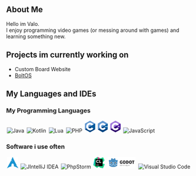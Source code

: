 ## About Me
Hello im Valo. \
I enjoy programming video games (or messing around with games) and learning something new.

## Projects im currently working on
- Custom Board Website
- [BoltOS](https://github.com/bolt-sys)

## My Languages and IDEs

### My Programming Languages 
<img style="padding: 1.5px" alt="Java" height="31px" src="assets/java.svg"/> 
<img style="padding: 1.5px" alt="Kotlin" height="31px" src="assets/kotlin.png"/>
<img style="padding: 1.5px" alt="Lua" height="31px" src="assets/lua.png"/>
<img style="padding: 1.5px" alt="PHP" height="31px" src="assets/php.svg"/>
<img style="padding: 1.5px" alt="PHP" height="31px" src="assets/c.svg"/>
<img style="padding: 1.5px" alt="PHP" height="31px" src="assets/cpp.svg"/>
<img style="padding: 1.5px" alt="PHP" height="31px" src="assets/cs.svg"/>
<img style="padding: 1.5px" alt="JavaScript" height="31px" src="assets/javascript.svg"/><br>


### Software i use often
<img style="padding: 1.5px" alt="Arch Linux" height="31px" src="assets/arch.svg">
<img style="padding: 1.5px" alt="JIntelliJ IDEA" height="31px" src="assets/intellij-idea.svg"/>
<img style="padding: 1.5px" alt="PhpStorm" height="31px" src="assets/phpstorm.png"/>
<img style="padding: 1.5px" alt="CLion" height="31px" src="assets/Clion.svg">
<img style="padding: 1.5px" alt="Godot" height="31px" src="assets/godot.svg">
<img style="padding: 1.5px" alt="Visual Studio Code" height="31px" src="assets//visual-studio-code.svg"/><br>
